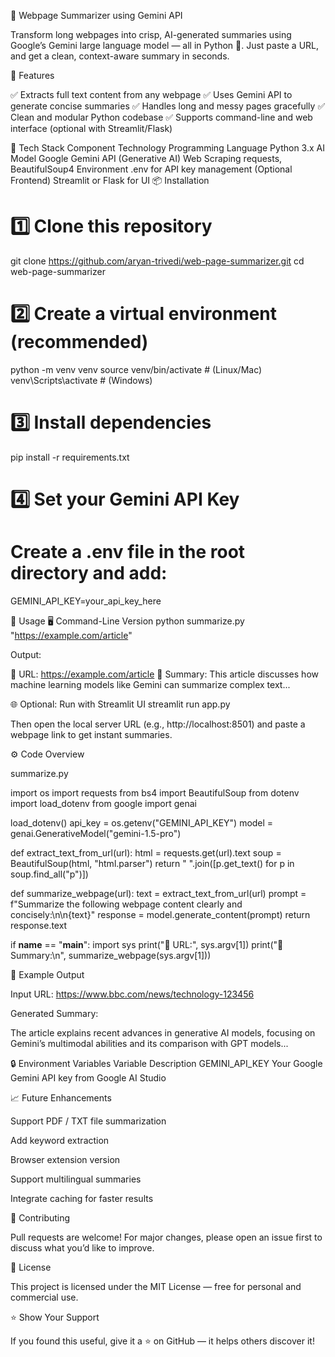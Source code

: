 🧠 Webpage Summarizer using Gemini API

Transform long webpages into crisp, AI-generated summaries using Google’s Gemini large language model — all in Python 🐍.
Just paste a URL, and get a clean, context-aware summary in seconds.

🚀 Features

✅ Extracts full text content from any webpage
✅ Uses Gemini API to generate concise summaries
✅ Handles long and messy pages gracefully
✅ Clean and modular Python codebase
✅ Supports command-line and web interface (optional with Streamlit/Flask)

🧩 Tech Stack
Component	Technology
Programming Language	Python 3.x
AI Model	Google Gemini API (Generative AI)
Web Scraping	requests, BeautifulSoup4
Environment	.env for API key management
(Optional Frontend)	Streamlit or Flask for UI
📦 Installation
# 1️⃣ Clone this repository
git clone https://github.com/aryan-trivedi/web-page-summarizer.git
cd web-page-summarizer
# 2️⃣ Create a virtual environment (recommended)
python -m venv venv
source venv/bin/activate   # (Linux/Mac)
venv\Scripts\activate      # (Windows)

# 3️⃣ Install dependencies
pip install -r requirements.txt

# 4️⃣ Set your Gemini API Key
# Create a .env file in the root directory and add:
GEMINI_API_KEY=your_api_key_here

🧠 Usage
🖥️ Command-Line Version
python summarize.py "https://example.com/article"


Output:

🔗 URL: https://example.com/article
📝 Summary:
This article discusses how machine learning models like Gemini can summarize complex text...

🌐 Optional: Run with Streamlit UI
streamlit run app.py


Then open the local server URL (e.g., http://localhost:8501) and paste a webpage link to get instant summaries.

⚙️ Code Overview

summarize.py

import os
import requests
from bs4 import BeautifulSoup
from dotenv import load_dotenv
from google import genai

load_dotenv()
api_key = os.getenv("GEMINI_API_KEY")
model = genai.GenerativeModel("gemini-1.5-pro")

def extract_text_from_url(url):
    html = requests.get(url).text
    soup = BeautifulSoup(html, "html.parser")
    return " ".join([p.get_text() for p in soup.find_all("p")])

def summarize_webpage(url):
    text = extract_text_from_url(url)
    prompt = f"Summarize the following webpage content clearly and concisely:\n\n{text}"
    response = model.generate_content(prompt)
    return response.text

if __name__ == "__main__":
    import sys
    print("🔗 URL:", sys.argv[1])
    print("📝 Summary:\n", summarize_webpage(sys.argv[1]))

🧾 Example Output

Input URL:
https://www.bbc.com/news/technology-123456

Generated Summary:

The article explains recent advances in generative AI models, focusing on Gemini’s multimodal abilities and its comparison with GPT models...

🔒 Environment Variables
Variable	Description
GEMINI_API_KEY	Your Google Gemini API key from Google AI Studio


📈 Future Enhancements

 Support PDF / TXT file summarization

 Add keyword extraction

 Browser extension version

 Support multilingual summaries

 Integrate caching for faster results

🤝 Contributing

Pull requests are welcome!
For major changes, please open an issue first to discuss what you’d like to improve.

📜 License

This project is licensed under the MIT License — free for personal and commercial use.

⭐ Show Your Support

If you found this useful, give it a ⭐ on GitHub
 — it helps others discover it!
